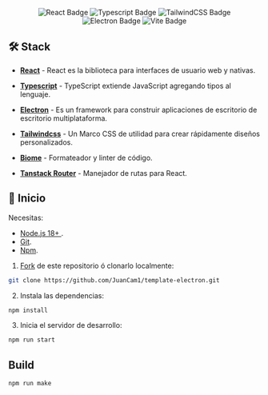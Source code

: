 
<div align="center">

![React Badge](https://img.shields.io/badge/React-20232A?logo=react&logoColor=61DAFB&style=flat)
![Typescript Badge](https://img.shields.io/badge/Typescript-20232A?logo=typescript&logoColor=3178C6&style=flat)
![TailwindCSS Badge](https://img.shields.io/badge/Tailwind_CSS-20232A?logo=tailwind-css&logoColor=38B2AC&style=flat)
![Electron Badge](https://img.shields.io/badge/Electron-20232A?logo=electron&logoColor=2F81FF&style=flat)
![Vite Badge](https://img.shields.io/badge/Vite-20232A?logo=vite&logoColor=646CFF&style=flat)

</div>

## 🛠️ Stack
- [**React**](https://es.react.dev/) - React es la biblioteca para interfaces de usuario web y nativas.

- [**Typescript**](https://www.typescriptlang.org/) - TypeScript extiende JavaScript agregando tipos al lenguaje.

- [**Electron**](https://www.electronjs.org/) - Es un framework para construir aplicaciones de escritorio de escritorio multiplataforma.

- [**Tailwindcss**](https://tailwindcss.com/) - Un Marco CSS de utilidad para crear rápidamente diseños personalizados.

- [**Biome**](https://biomejs.dev/) - Formateador y linter de código.

- [**Tanstack Router**](https://tanstack.com/router/) - Manejador de rutas para React.



## 🚀 Inicio

Necesitas:

- [Node.js 18+ ](https://nodejs.org/en/).
- [Git](https://git-scm.com/).
- [Npm](https://www.npmjs.com/).

1. [Fork](https://github.com/JuanCam1/template-electron.git) de este repositorio ó clonarlo localmente:

```bash
git clone https://github.com/JuanCam1/template-electron.git
```

2. Instala las dependencias:

```bash
npm install
```

3. Inicia el servidor de desarrollo:

```bash
npm run start
```
## Build

```bash
npm run make
```
